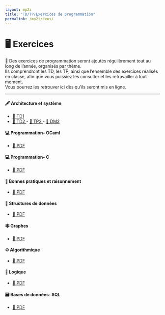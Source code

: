 ```yaml
---
layout: mp2i
title: "TD/TP/Exercices de programmation"
permalink: /mp2i/exos/
---
```


# 🖥️ Exercices 

📄 Des exercices de programmation seront ajoutés régulièrement tout au long de l’année, organisés par thème.  
Ils comprendront les TD, les TP, ainsi que l’ensemble des exercices réalisés en classe, afin que vous puissiez les consulter et les retravailler à tout moment.  
Vous pourrez les retrouver ici dès qu’ils seront mis en ligne.

---
#### 🖋️ Architecture et système 
- [📄 TD1 ](https://elianacarozza.github.io/files/mp2i/1TD.pdf)
- [📄 TD2 ](https://elianacarozza.github.io/files/mp2i/2TD.pdf) -  [📄 TP2 ](https://elianacarozza.github.io/files/mp2i/2TP.pdf) -  [📄 DM2 ](https://elianacarozza.github.io/files/mp2i/2DM.pdf) 

#### 💻 Programmation- OCaml 
- [📄 PDF ](#)

#### 💻 Programmation- C
- [📄 PDF ](#)

#### 🧠 Bonnes pratiques et raisonnement
- [📄 PDF ](#)

#### 🧱 Structures de données
- [📄 PDF ](#)

#### 🕸️ Graphes
- [📄 PDF ](#)

#### ⚙️ Algorithmique
- [📄 PDF ](#)

#### 🔢 Logique
- [📄 PDF ](#)

#### 🗃️ Bases de données- SQL
- [📄 PDF ](#)
